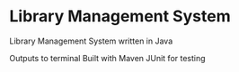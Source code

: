 # Library Management System
Library Management System written in Java

Outputs to terminal
Built with Maven
JUnit for testing
